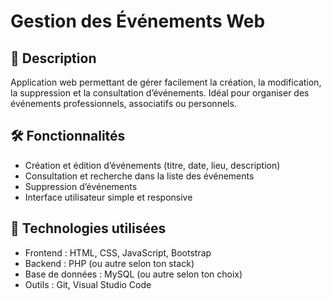 # Gestion des Événements Web

## 🚀 Description  
Application web permettant de gérer facilement la création, la modification, la suppression et la consultation d’événements. Idéal pour organiser des événements professionnels, associatifs ou personnels.

## 🛠️ Fonctionnalités  
- Création et édition d’événements (titre, date, lieu, description)  
- Consultation et recherche dans la liste des événements  
- Suppression d’événements  
- Interface utilisateur simple et responsive

## 🧰 Technologies utilisées  
- Frontend : HTML, CSS, JavaScript, Bootstrap  
- Backend : PHP (ou autre selon ton stack)  
- Base de données : MySQL (ou autre selon ton choix)  
- Outils : Git, Visual Studio Code

